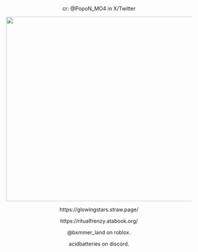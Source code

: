 <p align="center">
cr: @PopoN_MO4 in X/Twitter
</p>

<p align="center">
  <img width="600" height="500" src="https://github.com/user-attachments/assets/8023e0c1-1605-4fa3-a35c-a2aee65dd0cc">
</p>








<p align="center">
https://glowingstars.straw.page/
</p>
<p align="center">
https://ritualfrenzy.atabook.org/
</p>

<p align="center">
@bxmmer_land on roblox.
</p>
<p align="center">
acidbatteries on discord.
</p>


